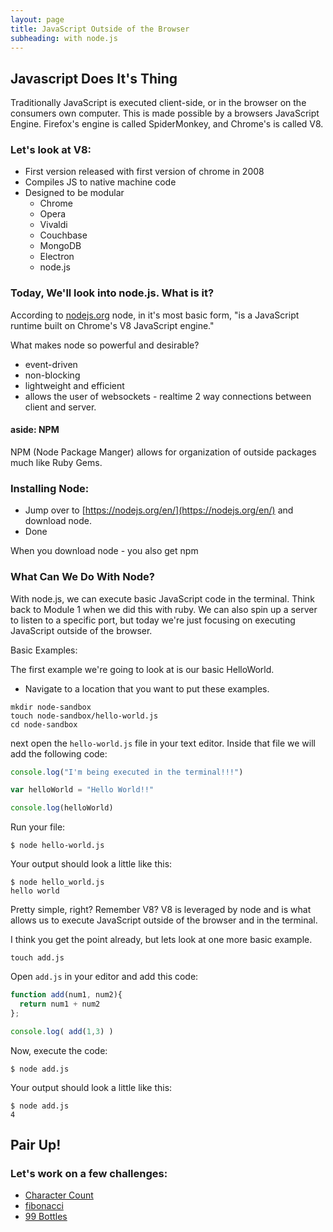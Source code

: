 ```yaml
---
layout: page
title: JavaScript Outside of the Browser
subheading: with node.js
---
```


Javascript Does It's Thing
------------------

Traditionally JavaScript is executed client-side, or in the browser on the consumers own computer. This is made possible by a browsers JavaScript Engine. Firefox's engine is called SpiderMonkey, and Chrome's is called V8.

### Let's look at V8:

*   First version released with first version of chrome in 2008
*   Compiles JS to native machine code
*   Designed to be modular
    *   Chrome
    *   Opera
    *   Vivaldi
    *   Couchbase
    *   MongoDB
    *   Electron
    *   node.js

### Today, We'll look into node.js. What is it?

According to [nodejs.org](nodejs.org) node, in it's most basic form, "is a JavaScript runtime built on Chrome's V8 JavaScript engine."

What makes node so powerful and desirable?

*   event-driven
*   non-blocking
*   lightweight and efficient
*   allows the user of websockets  - realtime 2 way connections between client and server.

#### aside: NPM

NPM (Node Package Manger) allows for organization of outside packages much like Ruby Gems.

### Installing Node:

*   Jump over to [https://nodejs.org/en/](https://nodejs.org/en/) and download node.
*   Done

When you download node - you also get npm

### What Can We Do With Node?

With node.js, we can execute basic JavaScript code in the terminal. Think back to Module 1 when we did this with ruby. We can also spin up a server to listen to a specific port, but today we're just focusing on executing JavaScript outside of the browser.

Basic Examples:

The first example we're going to look at is our basic HelloWorld.

*   Navigate to a location that you want to put these examples.

```terminal
mkdir node-sandbox
touch node-sandbox/hello-world.js
cd node-sandbox
```

next open the `hello-world.js` file in your text editor. Inside that file we will add the following code:

```js
console.log("I'm being executed in the terminal!!!")

var helloWorld = "Hello World!!"

console.log(helloWorld)
```

Run your file:

```terminal
$ node hello-world.js
```

Your output should look a little like this:

```terminal
$ node hello_world.js
hello world
```

Pretty simple, right? Remember V8? V8 is leveraged by node and is what allows us to execute JavaScript outside of the browser and in the terminal.

I think you get the point already, but lets look at one more basic example.

```terminal
touch add.js
```

Open `add.js` in your editor and add this code:

```js
function add(num1, num2){
  return num1 + num2
};

console.log( add(1,3) )
```

Now, execute the code:

```terminal
$ node add.js
```

Your output should look a little like this:

```terminal
$ node add.js
4
```

Pair Up!
----------

### Let's work on a few challenges:

*   [Character Count](https://github.com/turingschool/challenges/blob/master/character_count.markdown)
*   [fibonacci](https://github.com/turingschool/challenges/blob/master/fibber.markdown)
*   [99 Bottles](https://github.com/turingschool/challenges/blob/master/99_bottles.markdown)
